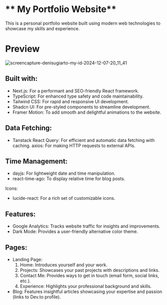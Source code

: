 # ** My Portfolio Website**

This is a personal portfolio website built using modern web technologies to showcase my skills and experience.

# Preview

![screencapture-denisugiarto-my-id-2024-12-07-20_11_41](https://github.com/user-attachments/assets/2789b29e-1c02-4d25-a7fb-bcd91d6629ff)

## Built with:

- Next.js: For a performant and SEO-friendly React framework.
- TypeScript: For enhanced type safety and code maintainability.
- Tailwind CSS: For rapid and responsive UI development.
- Shadcn UI: For pre-styled components to streamline development.
- Framer Motion: To add smooth and delightful animations to the website.

## Data Fetching:

- Tanstack React Query: For efficient and automatic data fetching with caching.
  axios: For making HTTP requests to external APIs.

## Time Management:

- dayjs: For lightweight date and time manipulation.
- react-time-ago: To display relative time for blog posts.

Icons:

- lucide-react: For a rich set of customizable icons.

## Features:

- Google Analytics: Tracks website traffic for insights and improvements.
- Dark Mode: Provides a user-friendly alternative color theme.

## Pages:

- Landing Page:
  1. Home: Introduces yourself and your work.
  2. Projects: Showcases your past projects with descriptions and links.
  3. Contact Me: Provides ways to get in touch (email form, social links, etc.).
  4. Experience: Highlights your professional background and skills.
- Blog: Features insightful articles showcasing your expertise and passion (links to Dev.to profile).
